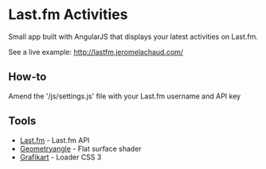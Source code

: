 Last.fm Activities
====================

Small app built with AngularJS that displays your latest activities on Last.fm.

See a live example: http://lastfm.jeromelachaud.com/

How-to
-----------
Amend the '/js/settings.js' file with your Last.fm username and API key

Tools
-----------
* [Last.fm] - Last.fm API
* [Geometryangle] - Flat surface shader
* [Grafikart] - Loader CSS 3

[Last.fm]:http://www.lastfm.fr/api
[Geometryangle]:https://github.com/TritonCode/Geometryangle
[Grafikart]:http://www.grafikart.fr/

